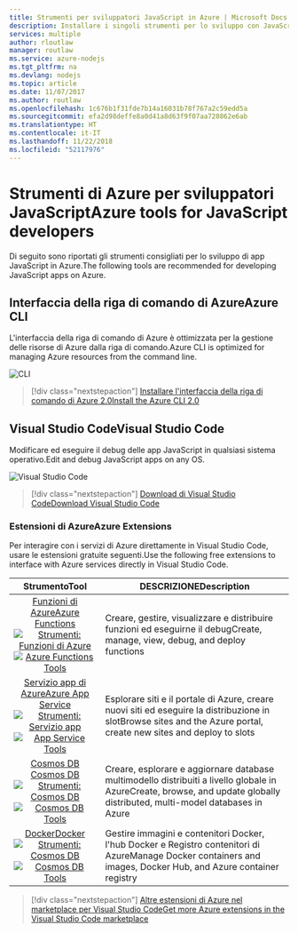 ```yaml
---
title: Strumenti per sviluppatori JavaScript in Azure | Microsoft Docs
description: Installare i singoli strumenti per lo sviluppo con JavaScript in Azure
services: multiple
author: rloutlaw
manager: routlaw
ms.service: azure-nodejs
ms.tgt_pltfrm: na
ms.devlang: nodejs
ms.topic: article
ms.date: 11/07/2017
ms.author: routlaw
ms.openlocfilehash: 1c676b1f31fde7b14a16031b78f767a2c59edd5a
ms.sourcegitcommit: efa2d98deffe8a0d41a8d63f9f07aa720862e6ab
ms.translationtype: HT
ms.contentlocale: it-IT
ms.lasthandoff: 11/22/2018
ms.locfileid: "52117976"
---
```

# <a name="azure-tools-for-javascript-developers"></a><span data-ttu-id="803b2-103">Strumenti di Azure per sviluppatori JavaScript</span><span class="sxs-lookup"><span data-stu-id="803b2-103">Azure tools for JavaScript developers</span></span>
<span data-ttu-id="803b2-104">Di seguito sono riportati gli strumenti consigliati per lo sviluppo di app JavaScript in Azure.</span><span class="sxs-lookup"><span data-stu-id="803b2-104">The following tools are recommended for developing JavaScript apps on Azure.</span></span>

## <a name="azure-cli"></a><span data-ttu-id="803b2-105">Interfaccia della riga di comando di Azure</span><span class="sxs-lookup"><span data-stu-id="803b2-105">Azure CLI</span></span>
<span data-ttu-id="803b2-106">L'interfaccia della riga di comando di Azure è ottimizzata per la gestione delle risorse di Azure dalla riga di comando.</span><span class="sxs-lookup"><span data-stu-id="803b2-106">Azure CLI is optimized for managing Azure resources from the command line.</span></span>

![CLI](media/node-azure-tools/cli.png)
 
> [!div class="nextstepaction"]
> [<span data-ttu-id="803b2-108">Installare l'interfaccia della riga di comando di Azure 2.0</span><span class="sxs-lookup"><span data-stu-id="803b2-108">Install the Azure CLI 2.0</span></span>](https://docs.microsoft.com/cli/azure/install-az-cli2)

## <a name="visual-studio-code"></a><span data-ttu-id="803b2-109">Visual Studio Code</span><span class="sxs-lookup"><span data-stu-id="803b2-109">Visual Studio Code</span></span>
<span data-ttu-id="803b2-110">Modificare ed eseguire il debug delle app JavaScript in qualsiasi sistema operativo.</span><span class="sxs-lookup"><span data-stu-id="803b2-110">Edit and debug JavaScript apps on any OS.</span></span>

![Visual Studio Code](media/node-azure-tools/vs-code.png)

> [!div class="nextstepaction"]
> [<span data-ttu-id="803b2-112">Download di Visual Studio Code</span><span class="sxs-lookup"><span data-stu-id="803b2-112">Download Visual Studio Code</span></span>](https://code.visualstudio.com)

### <a name="azure-extensions"></a><span data-ttu-id="803b2-113">Estensioni di Azure</span><span class="sxs-lookup"><span data-stu-id="803b2-113">Azure Extensions</span></span>
<span data-ttu-id="803b2-114">Per interagire con i servizi di Azure direttamente in Visual Studio Code, usare le estensioni gratuite seguenti.</span><span class="sxs-lookup"><span data-stu-id="803b2-114">Use the following free extensions to interface with Azure services directly in Visual Studio Code.</span></span>

| <span data-ttu-id="803b2-115">Strumento</span><span class="sxs-lookup"><span data-stu-id="803b2-115">Tool</span></span> | <span data-ttu-id="803b2-116">DESCRIZIONE</span><span class="sxs-lookup"><span data-stu-id="803b2-116">Description</span></span>  |
|:---------:|---------|
| [<span data-ttu-id="803b2-117">Funzioni di Azure</span><span class="sxs-lookup"><span data-stu-id="803b2-117">Azure Functions</span></span>](https://marketplace.visualstudio.com/items?itemName=ms-azuretools.vscode-azurefunctions) <br> <span data-ttu-id="803b2-118">[![Strumenti: Funzioni di Azure](media/node-azure-tools/icon-azure-functions.png)](https://marketplace.visualstudio.com/items?itemName=ms-azuretools.vscode-azurefunctions)</span><span class="sxs-lookup"><span data-stu-id="803b2-118">[![Azure Functions Tools](media/node-azure-tools/icon-azure-functions.png)](https://marketplace.visualstudio.com/items?itemName=ms-azuretools.vscode-azurefunctions)</span></span> | <span data-ttu-id="803b2-119">Creare, gestire, visualizzare e distribuire funzioni ed eseguirne il debug</span><span class="sxs-lookup"><span data-stu-id="803b2-119">Create, manage, view, debug, and deploy functions</span></span>|
| [<span data-ttu-id="803b2-120">Servizio app di Azure</span><span class="sxs-lookup"><span data-stu-id="803b2-120">Azure App Service</span></span>](https://marketplace.visualstudio.com/items?itemName=ms-azuretools.vscode-azureappservice) <br> <span data-ttu-id="803b2-121">[![Strumenti: Servizio app](media/node-azure-tools/icon-azure-app-service.png)](https://marketplace.visualstudio.com/items?itemName=ms-azuretools.vscode-azureappservice)</span><span class="sxs-lookup"><span data-stu-id="803b2-121">[![App Service Tools](media/node-azure-tools/icon-azure-app-service.png)](https://marketplace.visualstudio.com/items?itemName=ms-azuretools.vscode-azureappservice)</span></span> | <span data-ttu-id="803b2-122">Esplorare siti e il portale di Azure, creare nuovi siti ed eseguire la distribuzione in slot</span><span class="sxs-lookup"><span data-stu-id="803b2-122">Browse sites and the Azure portal, create new sites and deploy to slots</span></span> |
| [<span data-ttu-id="803b2-123">Cosmos DB </span><span class="sxs-lookup"><span data-stu-id="803b2-123">Cosmos DB </span></span>](https://marketplace.visualstudio.com/items?itemName=ms-azuretools.vscode-cosmosdb)  <br> <span data-ttu-id="803b2-124">[![Strumenti: Cosmos DB](media/node-azure-tools/icon-cosmos-db.png)](https://marketplace.visualstudio.com/items?itemName=ms-azuretools.vscode-cosmosdb)</span><span class="sxs-lookup"><span data-stu-id="803b2-124">[![Cosmos DB Tools](media/node-azure-tools/icon-cosmos-db.png)](https://marketplace.visualstudio.com/items?itemName=ms-azuretools.vscode-cosmosdb)</span></span>| <span data-ttu-id="803b2-125">Creare, esplorare e aggiornare database multimodello distribuiti a livello globale in Azure</span><span class="sxs-lookup"><span data-stu-id="803b2-125">Create, browse, and update globally distributed, multi-model databases in Azure</span></span> |
| [<span data-ttu-id="803b2-126">Docker</span><span class="sxs-lookup"><span data-stu-id="803b2-126">Docker</span></span>](https://marketplace.visualstudio.com/items?itemName=formulahendry.docker-explorer)   <br> <span data-ttu-id="803b2-127">[![Strumenti: Cosmos DB](media/node-azure-tools/icon-docker.png)](https://marketplace.visualstudio.com/items?itemName=formulahendry.docker-explorer)</span><span class="sxs-lookup"><span data-stu-id="803b2-127">[![Cosmos DB Tools](media/node-azure-tools/icon-docker.png)](https://marketplace.visualstudio.com/items?itemName=formulahendry.docker-explorer)</span></span>| <span data-ttu-id="803b2-128">Gestire immagini e contenitori Docker, l'hub Docker e Registro contenitori di Azure</span><span class="sxs-lookup"><span data-stu-id="803b2-128">Manage Docker containers and images, Docker Hub, and Azure container registry</span></span> |

> [!div class="nextstepaction"]
> [<span data-ttu-id="803b2-129">Altre estensioni di Azure nel marketplace per Visual Studio Code</span><span class="sxs-lookup"><span data-stu-id="803b2-129">Get more Azure extensions in the Visual Studio Code marketplace</span></span>](https://marketplace.visualstudio.com/search?term=azure&target=VSCode&category=All%20categories&sortBy=Relevance)